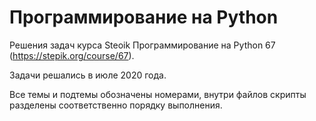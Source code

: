 # Программирование на Python
Решения задач курса Steoik Программирование на Python 67 (https://stepik.org/course/67).

Задачи решались в июле 2020 года.

Все темы и подтемы обозначены номерами, внутри файлов скрипты разделены соответственно порядку выполнения.

